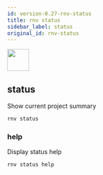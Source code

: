 ```yaml
---
id: version-0.27-rnv-status
title: rnv status
sidebar_label: status
original_id: rnv-status
---
```


<img src="https://renative.org/img/ic_cli.png" width=50 height=50 />

## status

Show current project summary

```bash
rnv status
```

### help

Display status help

```bash
rnv status help
```
